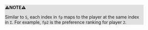 <div style="margin:2em; background-color: #e0e0e0;">

<strong>⚠️NOTE️️️⚠️</strong>

Similar to `S`, each index in `fp` maps to the player at the same index in `I`. For example, `fp2` is the preference ranking for player `2`.
</div>

